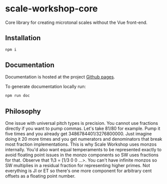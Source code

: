 # scale-workshop-core
Core library for creating microtonal scales without the Vue front-end.

## Installation ##
```bash
npm i
```

## Documentation ##
Documentation is hosted at the project [Github pages](https://xenharmonic-devs.github.io/scale-workshop-core).

To generate documentation locally run:
```bash
npm run doc
```

## Philosophy ##
One issue with universal pitch types is precision. You cannot use fractions directly if you want to pump commas. Let's take 81/80 for example. Pump it five times and you already get 3486784401/3276800000. Just imagine doing it 20 more times and you get numerators and denominators that break most fraction implementations. This is why Scale Workshop uses monzos internally. You'd also want equal temperaments to be represented exactly to avoid floating point issues in the monzo components so SW uses fractions for that. Observe that 1\3 = [1/3 0 0 ...>. You can't have infinite monzos so SW multiplies in a residual fraction for representing higher primes. Not everything is JI or ET so there's one more component for arbitrary cent offsets as a floating point number.
